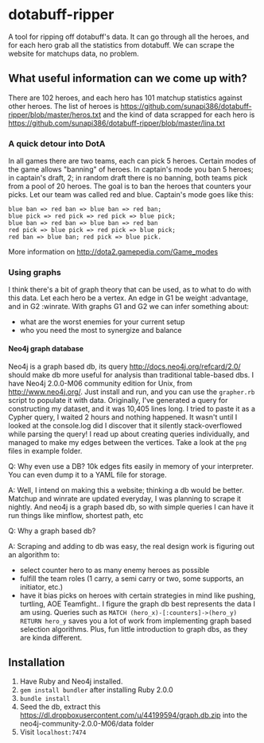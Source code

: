 dotabuff-ripper
===============

A tool for ripping off dotabuff's data. 
It can go through all the heroes, and for each hero grab all the statistics from dotabuff.
We can scrape the website for matchups data, no problem. 

## What useful information can we come up with? 
There are 102 heroes, and each hero has 101 matchup statistics against other heroes. 
The list of heroes is 
    https://github.com/sunapi386/dotabuff-ripper/blob/master/heros.txt
and the kind of data scrapped for each hero is
    https://github.com/sunapi386/dotabuff-ripper/blob/master/lina.txt

### A quick detour into DotA
In all games there are two teams, each can pick 5 heroes. Certain modes of the game allows "banning" of heroes. In captain's mode you ban 5 heroes; in captain's draft, 2; in random draft there is no banning, both teams pick from a pool of 20 heroes. 
The goal is to ban the heroes that counters your picks. Let our team was called red and blue.
Captain's mode goes like this:

    blue ban => red ban => blue ban => red ban;
    blue pick => red pick => red pick => blue pick;
    blue ban => red ban => blue ban => red ban
    red pick => blue pick => red pick => blue pick;
    red ban => blue ban; red pick => blue pick.
    
More information on http://dota2.gamepedia.com/Game_modes

### Using graphs 
I think there's a bit of graph theory that can be used, as to what to do with this data. Let each hero be a vertex. An edge in G1 be weight :advantage, and in G2 :winrate. With graphs G1 and G2 we can infer something about:
- what are the worst enemies for your current setup
- who you need the most to synergize and balance

#### Neo4j graph database
Neo4j is a graph based db, its query http://docs.neo4j.org/refcard/2.0/ should make db more useful for analysis than traditional table-based dbs. I have Neo4j 2.0.0-M06 community edition for Unix, from http://www.neo4j.org/. Just install and run, and you can use the `grapher.rb` script to populate it with data.
Originally, I've generated a query for constructing my dataset, and it was 10,405 lines long. I tried to paste it as a Cypher query, I waited 2 hours and nothing happened. It wasn't until I looked at the console.log did I discover that it silently stack-overflowed while parsing the query! 
I read up about creating queries individually, and managed to make my edges between the vertices. Take a look at the `png` files in example folder.

Q: Why even use a DB? 10k edges fits easily in memory of your interpreter. You can even dump it to a YAML file for storage.

A: Well, I intend on making this a website; thinking a db would be better. Matchup and winrate are updated everyday, I was planning to scrape it nightly. And neo4j is a graph based db, so with simple queries I can have it run things like minflow, shortest path, etc

Q: Why a graph based db?

A: Scraping and adding to db was easy, the real design work is figuring out an algorithm to: 
- select counter hero to as many enemy heroes as possible 
- fulfill the team roles (1 carry, a semi carry or two, some supports, an initiator, etc.)
- have it bias picks on heroes with certain strategies in mind like pushing, turtling, AOE Teamfight..
I figure the graph db best represents the data I am using. 
Queries such as `MATCH (hero_x)-[:counters]->(hero_y) RETURN hero_y` saves you a lot of work from implementing graph based selection algorithms. Plus, fun little introduction to graph dbs, as they are kinda different.


## Installation
1. Have Ruby and Neo4j installed. 
2. `gem install bundler` after installing Ruby 2.0.0
3. `bundle install`
4. Seed the db, extract this https://dl.dropboxusercontent.com/u/44199594/graph.db.zip into the neo4j-community-2.0.0-M06/data folder
5. Visit `localhost:7474`


